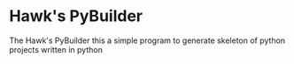 # Hawk's PyBuilder 

The Hawk's PyBuilder this a simple program to generate skeleton of python projects
written in python
